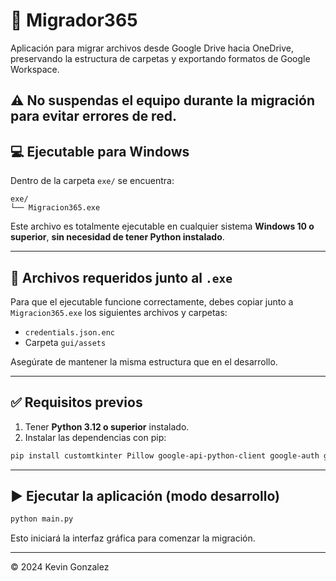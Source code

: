 # 🚀 Migrador365

Aplicación para migrar archivos desde Google Drive hacia OneDrive, preservando la estructura de carpetas y exportando formatos de Google Workspace.

⚠️ No suspendas el equipo durante la migración para evitar errores de red.
---

## 💻 Ejecutable para Windows

Dentro de la carpeta `exe/` se encuentra:

```
exe/
└── Migracion365.exe
```

Este archivo es totalmente ejecutable en cualquier sistema **Windows 10 o superior**, **sin necesidad de tener Python instalado**.

---

## 📁 Archivos requeridos junto al `.exe`

Para que el ejecutable funcione correctamente, debes copiar junto a `Migracion365.exe` los siguientes archivos y carpetas:

- `credentials.json.enc`
- Carpeta `gui/assets`

Asegúrate de mantener la misma estructura que en el desarrollo.

---

## ✅ Requisitos previos

1. Tener **Python 3.12 o superior** instalado.
2. Instalar las dependencias con pip:

```bash
pip install customtkinter Pillow google-api-python-client google-auth google-auth-oauthlib msal requests tqdm python-docx
```

---

## ▶️ Ejecutar la aplicación (modo desarrollo)

```bash
python main.py
```

Esto iniciará la interfaz gráfica para comenzar la migración.

---

© 2024 Kevin Gonzalez
